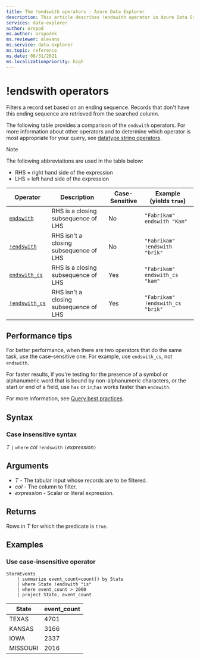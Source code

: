 ```yaml
---
title: The !endswith operators - Azure Data Explorer
description: This article describes !endswith operator in Azure Data Explorer.
services: data-explorer
author: orspod
ms.author: orspodek
ms.reviewer: alexans
ms.service: data-explorer
ms.topic: reference
ms.date: 08/31/2021
ms.localizationpriority: high
---
```

# !endswith operators

Filters a record set based on an ending sequence. Records that don't have this ending sequence are retrieved from the searched column.

The following table provides a comparison of the `endswith` operators. For more information about other operators and to determine which operator is most appropriate for your query, see [datatype string operators](datatypes-string-operators.md).

> [!NOTE]
> The following abbreviations are used in the table below:
>
> * RHS = right hand side of the expression
> * LHS = left hand side of the expression

|Operator   |Description   |Case-Sensitive  |Example (yields `true`)  |
|-----------|--------------|----------------|-------------------------|
|[`endswith`](endswith-operator.md) |RHS is a closing subsequence of LHS |No |`"Fabrikam" endswith "Kam"`|
|[`!endswith`](not-endswith-operator.md) |RHS isn't a closing subsequence of LHS |No |`"Fabrikam" !endswith "brik"`|
|[`endswith_cs`](endswith-cs-operator.md) |RHS is a closing subsequence of LHS |Yes |`"Fabrikam" endswith_cs "kam"`|
|[`!endswith_cs`](not-endswith-cs-operator.md) |RHS isn't a closing subsequence of LHS |Yes |`"Fabrikam" !endswith_cs "brik"`|

## Performance tips

For better performance, when there are two operators that do the same task, use the case-sensitive one.
For example, use `endswith_cs`, not `endswith`.

For faster results, if you're testing for the presence of a symbol or alphanumeric word that is bound by non-alphanumeric characters, or the start or end of a field, use `has` or `in`;`has` works faster than `endswith`. 

For more information, see [Query best practices](best-practices.md).

## Syntax

### Case insensitive syntax

*T* `|` `where` *col* `!endswith` `(`*expression*`)`   

## Arguments

* *T* - The tabular input whose records are to be filtered.
* *col* - The column to filter.
* *expression* - Scalar or literal expression.

## Returns

Rows in *T* for which the predicate is `true`.

## Examples  

### Use case-insensitive operator
 
<!-- csl: https://help.kusto.windows.net/Samples -->
```kusto
StormEvents
    | summarize event_count=count() by State
    | where State !endswith "is"
    | where event_count > 2000
    | project State, event_count
```

|State|event_count|
|-----|-----------|
|TEXAS|4701|
|KANSAS|3166|
|IOWA|2337|
|MISSOURI|2016|